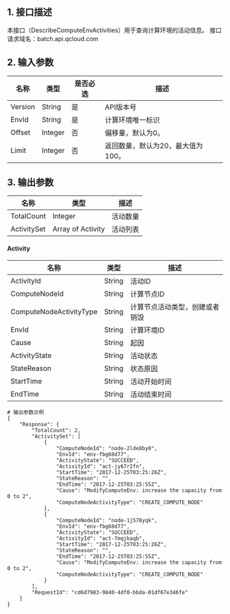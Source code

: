 ## 1. 接口描述
本接口（DescribeComputeEnvActivities）用于查询计算环境的活动信息。
接口请求域名：batch.api.qcloud.com

## 2. 输入参数
名称 | 类型  | 是否必选 | 描述
-----|------|-----|------
Version | String | 是 | API版本号
EnvId | String | 是 | 计算环境唯一标识
Offset| Integer | 否 | 偏移量，默认为0。
Limit | Integer | 否 | 返回数量，默认为20，最大值为100。

## 3. 输出参数
名称 | 类型  | 描述
-----|------|------
TotalCount| Integer| 活动数量
ActivitySet | Array of Activity | 活动列表

####  Activity
名称 | 类型  | 描述
-----|------|------
ActivityId | String | 活动ID
ComputeNodeId | String | 计算节点ID
ComputeNodeActivityType | String | 计算节点活动类型，创建或者销毁
EnvId | String | 计算环境ID
Cause | String | 起因
ActivityState | String | 活动状态
StateReason | String | 状态原因
StartTime | String  | 活动开始时间
EndTime | String | 活动结束时间

```
# 输出参数示例
{
    "Response": {
        "TotalCount": 2,
        "ActivitySet": [
            {
                "ComputeNodeId": "node-2lde8by0",
                "EnvId": "env-fbg68d77",
                "ActivityState": "SUCCEED",
                "ActivityId": "act-jy67r2fn",
                "StartTime": "2017-12-25T03:25:26Z",
                "StateReason": "",
                "EndTime": "2017-12-25T03:25:55Z",
                "Cause": "ModifyComputeEnv: increase the capacity from 0 to 2",
                "ComputeNodeActivityType": "CREATE_COMPUTE_NODE"
            },
            {
                "ComputeNodeId": "node-1j578yqk",
                "EnvId": "env-fbg68d77",
                "ActivityState": "SUCCEED",
                "ActivityId": "act-7mqjkaqb",
                "StartTime": "2017-12-25T03:25:26Z",
                "StateReason": "",
                "EndTime": "2017-12-25T03:25:55Z",
                "Cause": "ModifyComputeEnv: increase the capacity from 0 to 2",
                "ComputeNodeActivityType": "CREATE_COMPUTE_NODE"
            }
        ],
        "RequestId": "cd6d7983-9840-4df0-bbda-01df67e346fe"
    }
}
```

